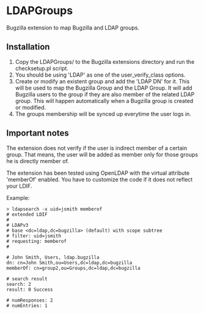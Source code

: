 LDAPGroups
==========

Bugzilla extension to map Bugzilla and LDAP groups.

## Installation

1. Copy the LDAPGroups/ to the Bugzilla extensions directory and run the checksetup.pl script.
2. You should be using 'LDAP' as one of the user_verify_class options.
3. Create or modify an existent group and add the 'LDAP DN' for it. This will be used to map the Bugzilla Group and the LDAP Group. It will add Bugzilla users to the group if they are also member of the related LDAP group. This will happen automatically when a Bugzilla group is created or modified.
4. The groups membership will be synced up everytime the user logs in.

## Important notes

The extension does not verify if the user is indirect member of a certain group. That means,
the user will be added as member only for those groups he is directly member of.

The extension has been tested using OpenLDAP with the virtual attribute 'memberOf' enabled. You have to customize the code if it does not reflect your LDIF.

Example:

    > ldapsearch -x uid=jsmith memberof
    # extended LDIF
    #
    # LDAPv3
    # base <dc=ldap,dc=bugzilla> (default) with scope subtree
    # filter: uid=jsmith
    # requesting: memberof 
    #

    # John Smith, Users, ldap.bugzilla
    dn: cn=John Smith,ou=Users,dc=ldap,dc=bugzilla
    memberOf: cn=group2,ou=Groups,dc=ldap,dc=bugzilla

    # search result
    search: 2
    result: 0 Success

    # numResponses: 2
    # numEntries: 1